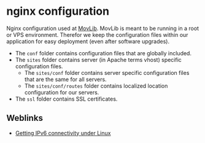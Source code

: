 # nginx configuration
Nginx configuration used at [MovLib](http://movlib.org/). MovLib is meant to be running in a root or VPS environment.
Therefor we keep the configuration files within our application for easy deployment (even after software upgrades).

* The `conf` folder contains configuration files that are globally included.
* The `sites` folder contains server (in Apache terms vhost) specific configuration files.
  * The `sites/conf` folder contains server specific configuration files that are the same for all servers.
  * The `sites/conf/routes` folder contains localized location configuration for our servers.
* The `ssl` folder contains SSL certificates.

## Weblinks
* [Getting IPv6 connectivity under Linux](http://www.pps.univ-paris-diderot.fr/~jch/software/ipv6-connectivity.html)
